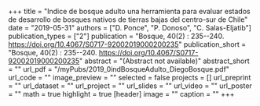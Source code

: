 +++
title = "Indice de bosque adulto una herramienta para evaluar estados de desarrollo de bosques nativos de tierras bajas del centro-sur de Chile"
date = "2019-05-31"
authors = ["D. Ponce", "P. Donoso", "C. Salas-Eljatib"]
publication_types = ["2"]
publication = "Bosque, 40(2) : 235--240. https://doi.org/10.4067/S0717-92002019000200235"
publication_short = "Bosque, 40(2) : 235--240. https://doi.org/10.4067/S0717-92002019000200235"
abstract = "(Abstract not available)"
abstract_short = ""
url_pdf = "/myPubs/2019_0indBosqueAdulto_DiegoBosque.pdf"
url_code = ""
image_preview = ""
selected = false
projects = []
url_preprint = ""
url_dataset = ""
url_project = ""
url_slides = ""
url_video = ""
url_poster = ""
math = true
highlight = true
[header]
image = ""
caption = ""
+++
